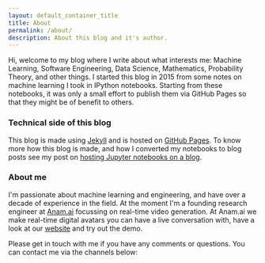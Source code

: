 ```yaml
---
layout: default_container_title
title: About
permalink: /about/
description: About this blog and it's author.
---
```


Hi, welcome to my blog where I write about what interests me: Machine Learning, Software Engineering, Data Science, Mathematics, Probability Theory, and other things.
I started this blog in 2015 from some notes on machine learning I took in IPython notebooks. Starting from these notebooks, it was only a small effort to publish them via GitHub Pages so that they might be of benefit to others.


### Technical side of this blog


This blog is made using [Jekyll](https://help.github.com/articles/using-jekyll-with-pages/) and is hosted on [GitHub Pages](https://pages.github.com/). To know more how this blog is made, and how I converted my notebooks to blog posts see my post on [hosting Jupyter notebooks on a blog](/posts/about-this-blog/).


### About me

I'm passionate about machine learning and engineering, and have over a decade of experience in the field. At the moment I'm a founding research engineer at [Anam.ai](https://anam.ai/?utm_source=view_website&utm_medium=peter_blog) focussing on real-time video generation. At Anam.ai we make real-time digital avatars you can have a live conversation with, have a look at our [website](https://anam.ai/?utm_source=view_website&utm_medium=peter_blog) and try out the demo.

Please get in touch with me if you have any comments or questions. You can contact me via the channels below:

<span>
	<a href="https://github.com/peterroelants" target="_blank"><i class="fa-brands fa-github fa-3x"></i></a>
	<a href="https://x.com/PeterRoelants" target="_blank"><i class="fa-brands fa-x-twitter fa-3x"></i></a>
	<a href="https://bsky.app/profile/peterroelants.bsky.social" target="_blank"><i class="fa-brands fa-bluesky fa-3x"></i></a>
	<a href="mailto:peter.roelants+githubblog@gmail.com" target="_blank"><i class="fa-solid fa-square-envelope fa-3x"></i></a>
</span>
